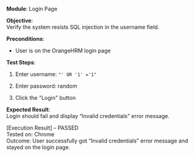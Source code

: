 **Module**: Login Page

**Objective**:  
Verify the system resists SQL injection in the username field.

**Preconditions**:

- User is on the OrangeHRM login page
    

**Test Steps**:

1. Enter username: `"' OR '1' ='1"`
    
2. Enter password: random
    
3. Click the "Login" button
    

**Expected Result**:  
Login should fail and display “Invalid credentials” error message.

[Execution Result] – PASSED  
Tested on: Chrome  
Outcome: User successfully got “Invalid credentials” error message and stayed on the login page.